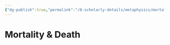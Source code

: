 ```yaml
---
{"dg-publish":true,"permalink":"/8-scholarly-details/metaphysics/mortality-and-death/mortality-and-death/","noteIcon":""}
---
```


# Mortality & Death
